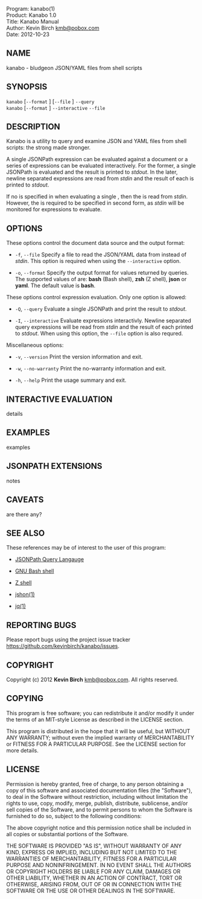 Program: kanabo(1)  
Product: Kanabo 1.0  
Title: Kanabo Manual  
Author: Kevin Birch <kmb@pobox.com>  
Date: 2012-10-23  

## NAME

kanabo - bludgeon JSON/YAML files from shell scripts

## SYNOPSIS

`kanabo` [`--format` <format>]  [`--file` <file>] `--query` <expression>  
`kanabo` [`--format` <format>] `--interactive` `--file` <file>

## DESCRIPTION

Kanabo is a utility to query and examine JSON and YAML files from shell scripts:
the strong made stronger.

A single JSONPath expression can be evaluated against a document or a series of
expressions can be evaluated interactively.  For the former, a single JSONPath
<expression> is evaluated and the result is printed to *stdout*.  In the later,
newline separated expressions are read from *stdin* and the result of each is
printed to *stdout*.

If no <file> is specified in when evaluating a single <expression>, then the 
<file> is read from *stdin*.  However, the <file> is required to be specified in
second form, as *stdin* will be monitored for expressions to evaluate.

## OPTIONS

These options control the document data source and the output format:

  * `-f`, `--file` <file>
    Specify a file to read the JSON/YAML data from instead of *stdin*.  This
    option is required when using the `--interactive` option.

  * `-o`, `--format` <format>
    Specify the output format for values returned by queries.  The supported
    values of <format> are: **bash** (Bash shell), **zsh** (Z shell), **json**
    or **yaml**.  The default value is **bash**.

These options control expression evaluation.  Only one option is allowed:

  * `-Q`, `--query` <expression>
    Evaluate a single JSONPath <expression> and print the result to *stdout*.

  * `-I`, `--interactive`
    Evaluate expressions interactivly.  Newline separated query expressions will
    be read from *stdin* and the result of each printed to *stdout*.  When using
    this option, the `--file` option is also requred.

Miscellaneous options:

  * `-v`, `--version`
    Print the version information and exit.

  * `-w`, `--no-warranty`
    Print the no-warranty information and exit.

  * `-h`, `--help`
    Print the usage summary and exit.

## INTERACTIVE EVALUATION

details

## EXAMPLES

examples

## JSONPATH EXTENSIONS

notes

## CAVEATS

are there any?

## SEE ALSO

These references may be of interest to the user of this program:

  * [JSONPath Query Langauge][jsonpath]

  * [GNU Bash shell][bash]

  * [Z shell][zsh]

  * [jshon(1)][jshon]

  * [jq(1)][jq]

[jsonpath]: http://goessner.net/articles/JsonPath "The defacto specification"
[bash]: http://www.gnu.org/software/bash
[zsh]: http://zsh.sourceforge.net
[jshon]: http://kmkeen.com/jshon "An alternative tool"
[jq]: http://stedolan.github.com/jq/ "An alternative tool"

## REPORTING BUGS

Please report bugs using the project issue tracker <https://github.com/kevinbirch/kanabo/issues>.

## COPYRIGHT

Copyright (c) 2012 **Kevin Birch**  <kmb@pobox.com>.  All rights reserved.

## COPYING

This program is free software; you can redistribute it and/or modify
it under the terms of an MIT-style License as described in the LICENSE
section.

This program is distributed in the hope that it will be useful,
but WITHOUT ANY WARRANTY; without even the implied warranty of
MERCHANTABILITY or FITNESS FOR A PARTICULAR PURPOSE.  See the
LICENSE section for more details.

## LICENSE

Permission is hereby granted, free of charge, to any person obtaining
a copy of this software and associated documentation files (the
"Software"), to deal in the Software without restriction, including
without limitation the rights to use, copy, modify, merge, publish,
distribute, sublicense, and/or sell copies of the Software, and to
permit persons to whom the Software is furnished to do so, subject to
the following conditions:

The above copyright notice and this permission notice shall be
included in all copies or substantial portions of the Software.

THE SOFTWARE IS PROVIDED "AS IS", WITHOUT WARRANTY OF ANY KIND,
EXPRESS OR IMPLIED, INCLUDING BUT NOT LIMITED TO THE WARRANTIES OF
MERCHANTABILITY, FITNESS FOR A PARTICULAR PURPOSE AND
NONINFRINGEMENT. IN NO EVENT SHALL THE AUTHORS OR COPYRIGHT HOLDERS BE
LIABLE FOR ANY CLAIM, DAMAGES OR OTHER LIABILITY, WHETHER IN AN ACTION
OF CONTRACT, TORT OR OTHERWISE, ARISING FROM, OUT OF OR IN CONNECTION
WITH THE SOFTWARE OR THE USE OR OTHER DEALINGS IN THE SOFTWARE.


